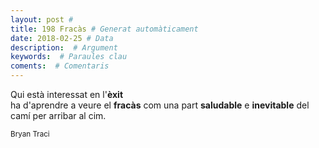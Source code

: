 ```yaml
---
layout: post #
title: 198 Fracàs # Generat automàticament
date: 2018-02-25 # Data
description:  # Argument
keywords:  # Paraules clau
coments:  # Comentaris
---
```


Qui està interessat en l'**èxit** <br />
ha d'aprendre a veure el **fracàs**
com una part **saludable**
e **inevitable** del camí
per arribar al cim.

<small>Bryan Traci</small>
